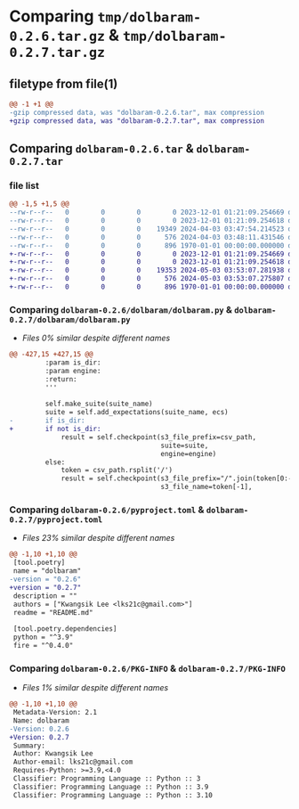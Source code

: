 # Comparing `tmp/dolbaram-0.2.6.tar.gz` & `tmp/dolbaram-0.2.7.tar.gz`

## filetype from file(1)

```diff
@@ -1 +1 @@
-gzip compressed data, was "dolbaram-0.2.6.tar", max compression
+gzip compressed data, was "dolbaram-0.2.7.tar", max compression
```

## Comparing `dolbaram-0.2.6.tar` & `dolbaram-0.2.7.tar`

### file list

```diff
@@ -1,5 +1,5 @@
--rw-r--r--   0        0        0        0 2023-12-01 01:21:09.254669 dolbaram-0.2.6/README.md
--rw-r--r--   0        0        0        0 2023-12-01 01:21:09.254618 dolbaram-0.2.6/dolbaram/__init__.py
--rw-r--r--   0        0        0    19349 2024-04-03 03:47:54.214523 dolbaram-0.2.6/dolbaram/dolbaram.py
--rw-r--r--   0        0        0      576 2024-04-03 03:48:11.431546 dolbaram-0.2.6/pyproject.toml
--rw-r--r--   0        0        0      896 1970-01-01 00:00:00.000000 dolbaram-0.2.6/PKG-INFO
+-rw-r--r--   0        0        0        0 2023-12-01 01:21:09.254669 dolbaram-0.2.7/README.md
+-rw-r--r--   0        0        0        0 2023-12-01 01:21:09.254618 dolbaram-0.2.7/dolbaram/__init__.py
+-rw-r--r--   0        0        0    19353 2024-05-03 03:53:07.281938 dolbaram-0.2.7/dolbaram/dolbaram.py
+-rw-r--r--   0        0        0      576 2024-05-03 03:53:07.275807 dolbaram-0.2.7/pyproject.toml
+-rw-r--r--   0        0        0      896 1970-01-01 00:00:00.000000 dolbaram-0.2.7/PKG-INFO
```

### Comparing `dolbaram-0.2.6/dolbaram/dolbaram.py` & `dolbaram-0.2.7/dolbaram/dolbaram.py`

 * *Files 0% similar despite different names*

```diff
@@ -427,15 +427,15 @@
         :param is_dir:
         :param engine:
         :return:
         '''
 
         self.make_suite(suite_name)
         suite = self.add_expectations(suite_name, ecs)
-        if is_dir:
+        if not is_dir:
             result = self.checkpoint(s3_file_prefix=csv_path,
                                      suite=suite,
                                      engine=engine)
         else:
             token = csv_path.rsplit('/')
             result = self.checkpoint(s3_file_prefix="/".join(token[0:-1]),
                                      s3_file_name=token[-1],
```

### Comparing `dolbaram-0.2.6/pyproject.toml` & `dolbaram-0.2.7/pyproject.toml`

 * *Files 23% similar despite different names*

```diff
@@ -1,10 +1,10 @@
 [tool.poetry]
 name = "dolbaram"
-version = "0.2.6"
+version = "0.2.7"
 description = ""
 authors = ["Kwangsik Lee <lks21c@gmail.com>"]
 readme = "README.md"
 
 [tool.poetry.dependencies]
 python = "^3.9"
 fire = "^0.4.0"
```

### Comparing `dolbaram-0.2.6/PKG-INFO` & `dolbaram-0.2.7/PKG-INFO`

 * *Files 1% similar despite different names*

```diff
@@ -1,10 +1,10 @@
 Metadata-Version: 2.1
 Name: dolbaram
-Version: 0.2.6
+Version: 0.2.7
 Summary: 
 Author: Kwangsik Lee
 Author-email: lks21c@gmail.com
 Requires-Python: >=3.9,<4.0
 Classifier: Programming Language :: Python :: 3
 Classifier: Programming Language :: Python :: 3.9
 Classifier: Programming Language :: Python :: 3.10
```

